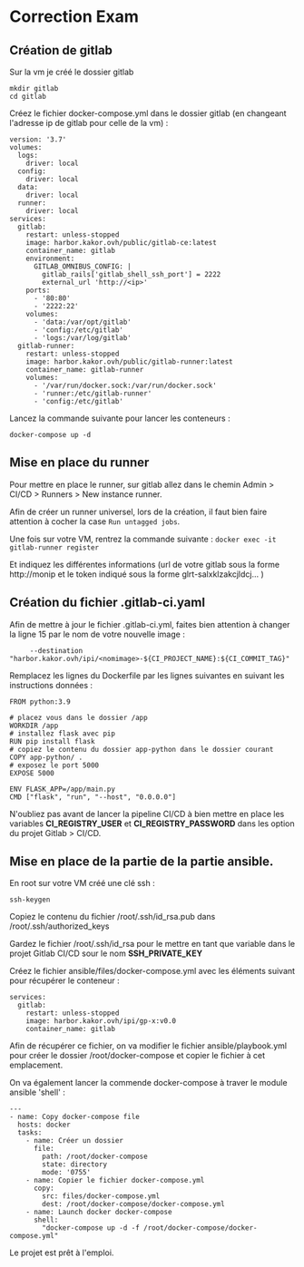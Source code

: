 # Correction Exam 

## Création de gitlab

Sur la vm je créé le dossier gitlab

```
mkdir gitlab
cd gitlab
```

Créez le fichier docker-compose.yml dans le dossier gitlab (en changeant l'adresse ip de gitlab pour celle de la vm) :

```
version: '3.7'
volumes:
  logs:
    driver: local
  config:
    driver: local
  data:
    driver: local
  runner:
    driver: local
services:
  gitlab:
    restart: unless-stopped
    image: harbor.kakor.ovh/public/gitlab-ce:latest
    container_name: gitlab
    environment:
      GITLAB_OMNIBUS_CONFIG: |
        gitlab_rails['gitlab_shell_ssh_port'] = 2222
        external_url 'http://<ip>'
    ports:
      - '80:80'
      - '2222:22'
    volumes:
      - 'data:/var/opt/gitlab'
      - 'config:/etc/gitlab'
      - 'logs:/var/log/gitlab'
  gitlab-runner:
    restart: unless-stopped
    image: harbor.kakor.ovh/public/gitlab-runner:latest
    container_name: gitlab-runner
    volumes:
      - '/var/run/docker.sock:/var/run/docker.sock'
      - 'runner:/etc/gitlab-runner'
      - 'config:/etc/gitlab'
```

Lancez la commande suivante pour lancer les conteneurs :

```
docker-compose up -d 
```

## Mise en place du runner 

Pour mettre en place le runner, sur gitlab allez dans le chemin Admin > CI/CD > Runners > New instance runner. 

Afin de créer un runner universel, lors de la création, il faut bien faire attention à cocher la case ```Run untagged jobs```. 

Une fois sur votre VM, rentrez la commande suivante : 
```docker exec -it gitlab-runner register```

Et indiquez les différentes informations (url de votre gitlab sous la forme http://monip et le token indiqué sous la forme glrt-salxklzakcjldcj... )

## Création du fichier .gitlab-ci.yaml 

Afin de mettre à jour le fichier .gitlab-ci.yml, faites bien attention à changer la ligne 15 par le nom de votre nouvelle image :

```      --destination "harbor.kakor.ovh/ipi/<nomimage>-${CI_PROJECT_NAME}:${CI_COMMIT_TAG}" ```

Remplacez les lignes du Dockerfile par les lignes suivantes en suivant les instructions données :

```
FROM python:3.9

# placez vous dans le dossier /app
WORKDIR /app
# installez flask avec pip
RUN pip install flask
# copiez le contenu du dossier app-python dans le dossier courant 
COPY app-python/ .
# exposez le port 5000
EXPOSE 5000

ENV FLASK_APP=/app/main.py
CMD ["flask", "run", "--host", "0.0.0.0"]
```

N'oubliez pas avant de lancer la pipeline CI/CD à bien mettre en place les variables **CI_REGISTRY_USER** et **CI_REGISTRY_PASSWORD** dans les option du projet Gitlab > CI/CD.

## Mise en place de la partie de la partie ansible.

En root sur votre VM créé une clé ssh :

```ssh-keygen```

Copiez le contenu du fichier /root/.ssh/id_rsa.pub dans /root/.ssh/authorized_keys 

Gardez le fichier /root/.ssh/id_rsa pour le mettre en tant que variable dans le projet Gitlab CI/CD sour le nom **SSH_PRIVATE_KEY**

Créez le fichier ansible/files/docker-compose.yml avec les éléments suivant pour récupérer le conteneur :
```
services:
  gitlab:
    restart: unless-stopped
    image: harbor.kakor.ovh/ipi/gp-x:v0.0
    container_name: gitlab
```

Afin de récupérer ce fichier, on va modifier le fichier ansible/playbook.yml pour créer le dossier /root/docker-compose et copier le fichier à cet emplacement. 

On va également lancer la commende docker-compose à traver le module ansible 'shell' :

```
---
- name: Copy docker-compose file
  hosts: docker
  tasks:
    - name: Créer un dossier
      file:
        path: /root/docker-compose
        state: directory
        mode: '0755'
    - name: Copier le fichier docker-compose.yml
      copy:
        src: files/docker-compose.yml
        dest: /root/docker-compose/docker-compose.yml
    - name: Launch docker docker-compose
      shell:
        "docker-compose up -d -f /root/docker-compose/docker-compose.yml"
```

Le projet est prêt à l'emploi. 

